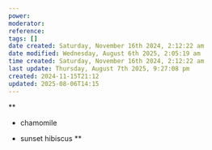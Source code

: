 ```yaml
---
power: 
moderator: 
reference: 
tags: []
date created: Saturday, November 16th 2024, 2:12:22 am
date modified: Wednesday, August 6th 2025, 2:05:19 am
time created: Saturday, November 16th 2024, 2:12:22 am
last update: Thursday, August 7th 2025, 9:27:08 pm
created: 2024-11-15T21:12
updated: 2025-08-06T14:15
---
```

**
- chamomile
    
- sunset hibiscus
    **